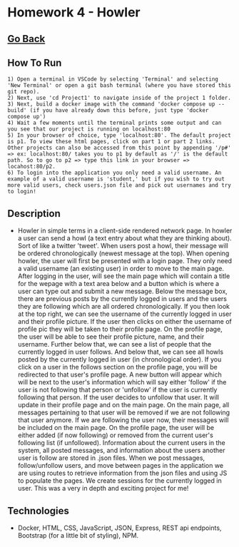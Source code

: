 # Homework 4 - Howler

## [Go Back](../README.md)

## How To Run

    1) Open a terminal in VSCode by selecting 'Terminal' and selecting 'New Terminal' or open a git bash terminal (where you have stored this git repo).
    2) Next, use 'cd Project1' to navigate inside of the project 1 folder.
    3) Next, build a docker image with the command 'docker compose up --build' (if you have already down this before, just type 'docker compose up')
    4) Wait a few moments until the terminal prints some output and can you see that our project is running on localhost:80
    5) In your browser of choice, type 'localhost:80'. The default project is p1. To view these html pages, click on part 1 or part 2 links. Other projects can also be accessed from this point by appending '/p#' => ex: localhost:80/ takes you to p1 by default as '/' is the default path. So to go to p2 => type this link in your browser => locahost:80/p2.
    6) To login into the application you only need a valid username. An example of a valid username is 'student,' but if you wish to try out more valid users, check users.json file and pick out usernames and try to login!

## Description

- Howler in simple terms in a client-side rendered network page. In howler a user can send a howl (a text entry about what they are thinking about). Sort of like a twitter 'tweet'. When users post a howl, their message will be ordered chronologically (newest message at the top). When opening howler, the user will first be presented with a login page. They only need a valid username (an existing user) in order to move to the main page. After logging in the user, will see the main page which will contain a title for the wepage with a text area below and a button which is where a user can type out and submit a new message. Below the message box, there are previous posts by the currently logged in users and the users they are following which are all ordered chronologically. If you then look at the top right, we can see the username of the currently logged in user and their profile picture. If the user then clicks on either the username of profile pic they will be taken to their profile page. On the profile page, the user will be able to see their profile picture, name, and their username. Further below that, we can see a list of people that the currently logged in user follows. And below that, we can see all howls posted by the currently logged in user (in chronological order). If you click on a user in the follows section on the profile page, you will be redirected to that user's profile page. A new button will appear which will be next to the user's information which will say either 'follow' if the user is not following that person or 'unfollow' if the user is currently following that person. If the user decides to unfollow that user. It will update in their profile page and on the main page. On the main page, all messages pertaining to that user will be removed if we are not following that user anymore. If we are following the user now, their messages will be included on the main page. On the profile page, the user will be either added (if now following) or removed from the current user's following list (if unfollowed). Information about the current users in the system, all posted messages, and information about the users another user is follow are stored in .json files. When we post messages, follow/unfollow users, and move between pages in the application we are using routes to retrieve information from the json files and using JS to populate the pages. We create sessions for the currently logged in user. This was a very in depth and exciting project for me!

## Technologies

- Docker, HTML, CSS, JavaScript, JSON, Express, REST api endpoints, Bootstrap (for a little bit of styling), NPM.
